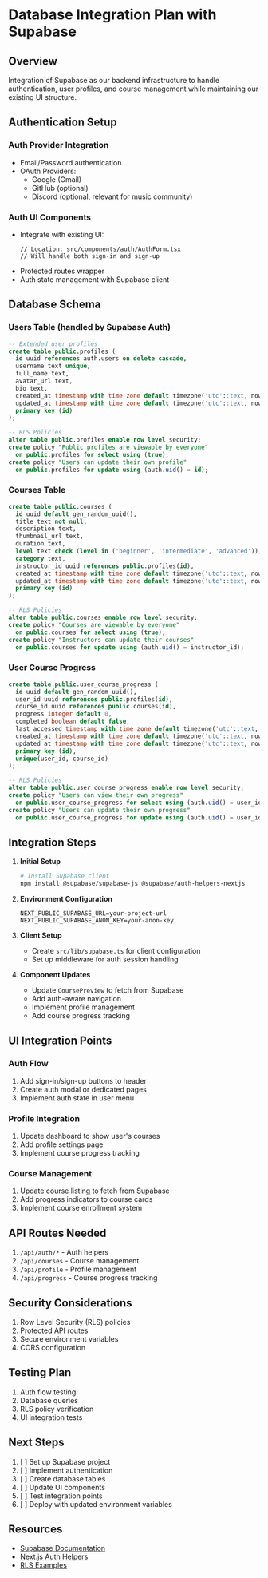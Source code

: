 # Database Integration Plan with Supabase

## Overview
Integration of Supabase as our backend infrastructure to handle authentication, user profiles, and course management while maintaining our existing UI structure.

## Authentication Setup

### Auth Provider Integration
- Email/Password authentication
- OAuth Providers:
  - Google (Gmail)
  - GitHub (optional)
  - Discord (optional, relevant for music community)

### Auth UI Components
- Integrate with existing UI:
  ```tsx
  // Location: src/components/auth/AuthForm.tsx
  // Will handle both sign-in and sign-up
  ```
- Protected routes wrapper
- Auth state management with Supabase client

## Database Schema

### Users Table (handled by Supabase Auth)
```sql
-- Extended user profiles
create table public.profiles (
  id uuid references auth.users on delete cascade,
  username text unique,
  full_name text,
  avatar_url text,
  bio text,
  created_at timestamp with time zone default timezone('utc'::text, now()),
  updated_at timestamp with time zone default timezone('utc'::text, now()),
  primary key (id)
);

-- RLS Policies
alter table public.profiles enable row level security;
create policy "Public profiles are viewable by everyone"
  on public.profiles for select using (true);
create policy "Users can update their own profile"
  on public.profiles for update using (auth.uid() = id);
```

### Courses Table
```sql
create table public.courses (
  id uuid default gen_random_uuid(),
  title text not null,
  description text,
  thumbnail_url text,
  duration text,
  level text check (level in ('beginner', 'intermediate', 'advanced')),
  category text,
  instructor_id uuid references public.profiles(id),
  created_at timestamp with time zone default timezone('utc'::text, now()),
  updated_at timestamp with time zone default timezone('utc'::text, now()),
  primary key (id)
);

-- RLS Policies
alter table public.courses enable row level security;
create policy "Courses are viewable by everyone"
  on public.courses for select using (true);
create policy "Instructors can update their courses"
  on public.courses for update using (auth.uid() = instructor_id);
```

### User Course Progress
```sql
create table public.user_course_progress (
  id uuid default gen_random_uuid(),
  user_id uuid references public.profiles(id),
  course_id uuid references public.courses(id),
  progress integer default 0,
  completed boolean default false,
  last_accessed timestamp with time zone default timezone('utc'::text, now()),
  created_at timestamp with time zone default timezone('utc'::text, now()),
  updated_at timestamp with time zone default timezone('utc'::text, now()),
  primary key (id),
  unique(user_id, course_id)
);

-- RLS Policies
alter table public.user_course_progress enable row level security;
create policy "Users can view their own progress"
  on public.user_course_progress for select using (auth.uid() = user_id);
create policy "Users can update their own progress"
  on public.user_course_progress for update using (auth.uid() = user_id);
```

## Integration Steps

1. **Initial Setup**
   ```bash
   # Install Supabase client
   npm install @supabase/supabase-js @supabase/auth-helpers-nextjs
   ```

2. **Environment Configuration**
   ```env
   NEXT_PUBLIC_SUPABASE_URL=your-project-url
   NEXT_PUBLIC_SUPABASE_ANON_KEY=your-anon-key
   ```

3. **Client Setup**
   - Create `src/lib/supabase.ts` for client configuration
   - Set up middleware for auth session handling

4. **Component Updates**
   - Update `CoursePreview` to fetch from Supabase
   - Add auth-aware navigation
   - Implement profile management
   - Add course progress tracking

## UI Integration Points

### Auth Flow
1. Add sign-in/sign-up buttons to header
2. Create auth modal or dedicated pages
3. Implement auth state in user menu

### Profile Integration
1. Update dashboard to show user's courses
2. Add profile settings page
3. Implement course progress tracking

### Course Management
1. Update course listing to fetch from Supabase
2. Add progress indicators to course cards
3. Implement course enrollment system

## API Routes Needed

1. `/api/auth/*` - Auth helpers
2. `/api/courses` - Course management
3. `/api/profile` - Profile management
4. `/api/progress` - Course progress tracking

## Security Considerations

1. Row Level Security (RLS) policies
2. Protected API routes
3. Secure environment variables
4. CORS configuration

## Testing Plan

1. Auth flow testing
2. Database queries
3. RLS policy verification
4. UI integration tests

## Next Steps

1. [ ] Set up Supabase project
2. [ ] Implement authentication
3. [ ] Create database tables
4. [ ] Update UI components
5. [ ] Test integration points
6. [ ] Deploy with updated environment variables

## Resources

- [Supabase Documentation](https://supabase.com/docs)
- [Next.js Auth Helpers](https://supabase.com/docs/guides/auth/auth-helpers/nextjs)
- [RLS Examples](https://supabase.com/docs/guides/auth/row-level-security) 